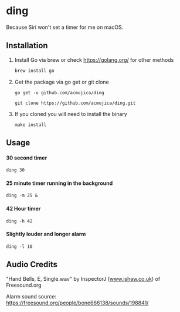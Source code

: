 # ding

Because Siri won't set a timer for me on macOS.


## Installation

1. Install Go via brew or check https://golang.org/ for other methods
    ```sh
    brew install go
    ```

2. Get the package via go get or git clone
    ```
    go get -u github.com/acmujica/ding
    ```
    ```
    git clone https://github.com/acmujica/ding.git
    ```

3. If you cloned you will need to install the binary

    ```
    make install
    ```

## Usage

#### 30 second timer

    ding 30


#### 25 minute timer running in the background

    ding -m 25 &


#### 42 Hour timer

    ding -h 42

#### Slightly louder and longer alarm

    ding -l 10


## Audio Credits

"Hand Bells, E, Single.wav" by InspectorJ (www.jshaw.co.uk) of Freesound.org

Alarm sound source: https://freesound.org/people/bone666138/sounds/198841/
